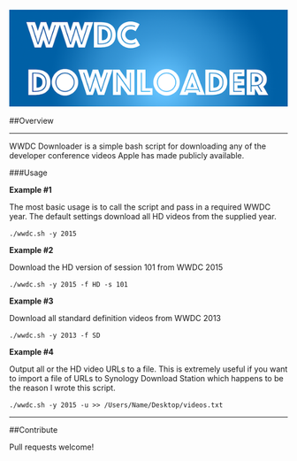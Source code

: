 ![](logo.png)

##Overview

---

WWDC Downloader is a simple bash script for downloading any of the developer conference videos Apple has made publicly available. 

###Usage

**Example #1**

The most basic usage is to call the script and pass in a required WWDC year. The default settings download all HD videos from the supplied year.

    ./wwdc.sh -y 2015

**Example #2**

Download the HD version of session 101 from WWDC 2015 

    ./wwdc.sh -y 2015 -f HD -s 101

**Example #3**

Download all standard definition videos from WWDC 2013

    ./wwdc.sh -y 2013 -f SD

**Example #4**

Output all or the HD video URLs to a file. This is extremely useful if you want to import a file of URLs to Synology Download Station which happens to be the reason I wrote this script.

    ./wwdc.sh -y 2015 -u >> /Users/Name/Desktop/videos.txt

---

##Contribute

Pull requests welcome!


